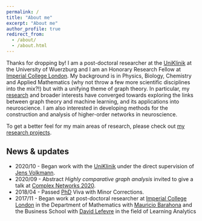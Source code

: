 ```yaml
---
permalink: /
title: "About me"
excerpt: "About me"
author_profile: true
redirect_from: 
  - /about/
  - /about.html
---
```


Thanks for dropping by! I am a post-doctoral researcher at the [UniKlinik](https://www.ukw.de/startseite/) at the University of Wuerzburg and I am an Honorary Research Fellow at [Imperial College London](https://www.imperial.ac.uk/). My background is in Physics, Biology, Chemistry and Applied Mathematics (why not throw a few more scientific disciplines into the mix?!) but with a unifying theme of graph theory. In particular, my [research](research) and broader interests have converged towards exploring the links between graph theory and machine learning, and its applications into neuroscience. I am also interested in developing methods for the construction and analysis of higher-order networks in neuroscience.

To get a better feel for my main areas of research, please check out [my research projects](../research). 

## News & updates


* 2020/10 - Began work with the [UniKlinik](https://www.ukw.de/startseite/) under the direct supervision of [Jens Volkmann](https://scholar.google.de/citations?user=GMAaL6UAAAAJ&hl=en).
* 2020/09 - Abstract <i> Highly comparative graph analysis</i> invited to give a talk at [Complex Networks 2020](https://complexnetworks.org/).
* 2018/04 - Passed [PhD](https://spiral.imperial.ac.uk/handle/10044/1/68684) Viva with Minor Corrections.
* 2017/11 - Began work at post-doctoral researcher at [Imperial College London](https://www.imperial.ac.uk/) in the Department of Mathematics with [Mauricio Barahona](https://scholar.google.com/citations?user=weulBoAAAAAJ&hl=en) and the Business School with [David Lefevre](https://www.imperial.ac.uk/people/david.lefevre) in the field of Learning Analytics


